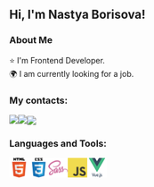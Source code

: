 ## Hi, I'm **Nastya Borisova**!

### About Me
⭐ I'm Frontend Developer.  
🌍 I am currently looking for a job.
  

### My contacts:
<a href="https://t.me/nb_dv" target="_blank"><img height="30px" align="left" src="https://camo.githubusercontent.com/f4b401dd7cd9b7840fd31acafd49e151a80e4c9600bf219934461b96dd98e013/68747470733a2f2f6564656e742e6769746875622e696f2f537570657254696e7949636f6e732f696d616765732f7376672f74656c656772616d2e737667"></a>
<a href="https://www.instagram.com/anasstiya" target="_blank"><img height="30" align="left" src="https://raw.githubusercontent.com/rahuldkjain/github-profile-readme-generator/master/src/images/icons/Social/instagram.svg"></a> 
<a href="https://www.linkedin.com/in/nastya-borisova-77b596233/" target="_blank"><img height="30px" align="center" src="https://camo.githubusercontent.com/c8a9c5b414cd812ad6a97a46c29af67239ddaeae08c41724ff7d945fb4c047e5/68747470733a2f2f6564656e742e6769746875622e696f2f537570657254696e7949636f6e732f696d616765732f7376672f6c696e6b6564696e2e737667"></a>

### Languages and Tools:   
<img align="left" alt="HTML5" width="35px" src="https://raw.githubusercontent.com/github/explore/80688e429a7d4ef2fca1e82350fe8e3517d3494d/topics/html/html.png">
<img align="left" alt="CSS3" width="35px" src="https://raw.githubusercontent.com/github/explore/80688e429a7d4ef2fca1e82350fe8e3517d3494d/topics/css/css.png">
<img align="left" alt="Sass" width="35px" src="https://raw.githubusercontent.com/github/explore/80688e429a7d4ef2fca1e82350fe8e3517d3494d/topics/sass/sass.png">
<img align="left" alt="JavaScript" width="35px" src="https://raw.githubusercontent.com/github/explore/80688e429a7d4ef2fca1e82350fe8e3517d3494d/topics/javascript/javascript.png">
<img align="left" alt="Vue" width="35px" src="https://raw.githubusercontent.com/devicons/devicon/master/icons/vuejs/vuejs-original-wordmark.svg">
